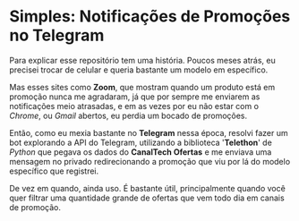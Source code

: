 # Simples: Notificações de Promoções no Telegram

Para explicar esse repositório tem uma história. Poucos meses atrás, eu precisei trocar de celular e queria bastante um modelo em específico. 

Mas esses sites como **Zoom**, que mostram quando um produto está em promoção nunca me agradaram, já que por sempre me enviarem as notificações meio atrasadas, e em as vezes por eu não estar com o *Chrome*, ou *Gmail* abertos, eu perdia um bocado de promoções.

Então, como eu mexia bastante no **Telegram** nessa época, resolvi fazer um bot explorando a API do Telegram, utilizando a biblioteca '**Telethon**' de *Python* que pegava os dados do **CanalTech Ofertas** e me enviava uma mensagem no privado redirecionando a promoção que viu por lá do modelo específico que registrei.

De vez em quando, ainda uso. É bastante útil, principalmente quando você quer filtrar uma quantidade grande de ofertas que vem todo dia em canais de promoção.
